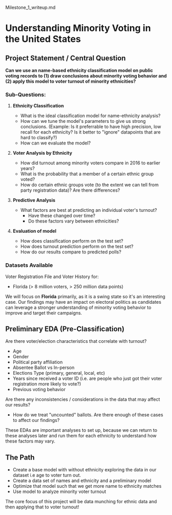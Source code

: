 Milestone_1_writeup.md

# Understanding Minority Voting in the United States

## Project Statement / Central Question

**Can we use an name-based ethnicity classification model on public voting records to (1) draw conclusions about minority voting behavior and (2) apply this model to voter turnout of minority ethnicities?**

### Sub-Questions:

1) **Ethnicity Classification**
    * What is the ideal classification model for name-ethnicity analysis?
    * How can we tune the model's parameters to give us strong conclusions. 
		(Example: Is it preferrable to have high precision, low recall for each ethnicity? Is it better to "ignore" datapoints that are hard to classify?)
    * How can we evaluate the model?

2) **Voter Analysis by Ethnicity**
    * How did turnout among minority voters compare in 2016 to earlier years? 
    * What is the probability that a member of a certain ethnic group voted?
    * How do certain ethnic groups vote (to the extent we can tell from party registration data)? Are there differences? 

3) **Predictive Analysis**
    * What factors are best at predicting an individual voter's turnout?
      * Have these changed over time?
      * Do these factors vary between ethnicities?

4) **Evaluation of model**
    * How does classification perform on the test set?
    * How does turnout prediction perform on the test set?
    * How do our results compare to predicted polls?

### Datasets Available

Voter Registration File and Voter History for:
* Florida (> 8 million voters, > 250 million data points)

We will focus on **Florida** primarily, as it is a swing state so it's an interesting case. Our findings may have an impact on electoral politics as candidates can leverage a stronger understanding of minority voting behavior to improve and target their campaigns.

## Preliminary EDA (Pre-Classification)
Are there voter/election characteristics that correlate with turnout?
- Age
- Gender
- Political party affiliation
- Absentee Ballot vs In-person
- Elections Type (primary, general, local, etc)
- Years since received a voter ID (i.e. are people who just got their voter registration more likely to vote?)
- Previous voting behavior

Are there any inconsistencies / considerations in the data that may affect our results?
- How do we treat "uncounted" ballots. Are there enough of these cases to affect our findings?

These EDAs are important analyses to set up, because we can return to these analyses later and run them for each ethnicity to understand how these factors may vary.

## The Path
- Create a base model with without ethnicity exploring the data in our dataset i.e age to voter turn out.
- Create a data set of names and ethnicity and a preliminary model 
- Optimize that model such that we get more name to ethnicity matches
- Use model to analyze minority voter turnout

The core focus of this project will be data munching for ethnic data and then applying that to voter turnout!